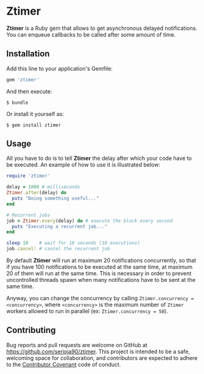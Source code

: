 # Ztimer

**Ztimer** is a Ruby gem that allows to get asynchronous delayed notifications. You can enqueue callbacks to be
called after some amount of time. 

## Installation

Add this line to your application's Gemfile:

```ruby
gem 'ztimer'
```

And then execute:

    $ bundle

Or install it yourself as:

    $ gem install ztimer

## Usage

All you have to do is to tell **Ztimer** the delay after which your code have to be executed. An example of how to use it
is illustrated below:

```ruby
require 'ztimer'

delay = 1000 # milliseconds
Ztimer.after(delay) do
  puts "Doing something useful..."
end

# Recurrent jobs
job = Ztimer.every(delay) do # execute the block every second
  puts "Executing a recurrent job..."
end

sleep 10    # wait for 10 seconds (10 executions)
job.cancel! # cancel the recurrent job

```

By default **Ztimer** will run at maximum 20 notifications concurrently, so that if you have 100 notifications to be
executed at the same time, at maximum 20 of them will run at the same time. This is necessary in order to prevent uncontrolled
threads spawn when many notifications have to be sent at the same time.

Anyway, you can change the concurrency by calling `Ztimer.concurrency = <concurrency>`, where `<concurrency>` is the maximum number
of `Ztimer` workers allowed to run in parallel (ex: `Ztimer.concurrency = 50`).

## Contributing

Bug reports and pull requests are welcome on GitHub at https://github.com/serioja90/ztimer. This project is intended to be a safe,
welcoming space for collaboration, and contributors are expected to adhere to the [Contributor Covenant](http://contributor-covenant.org) code of conduct.

